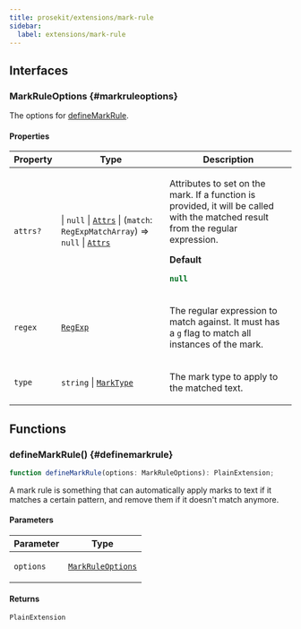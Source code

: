 ```yaml
---
title: prosekit/extensions/mark-rule
sidebar:
  label: extensions/mark-rule
---
```


<!-- DEBUG memberWithGroups 1 -->

<!-- DEBUG memberWithGroups 4 -->

<!-- DEBUG memberWithGroups 7 -->

<!-- DEBUG memberWithGroups 8 -->

<!-- DEBUG memberWithGroups 9 -->

## Interfaces

### MarkRuleOptions {#markruleoptions}

<!-- DEBUG memberWithGroups 1 -->

The options for [defineMarkRule](#definemarkrule).

<!-- DEBUG memberWithGroups 4 -->

<!-- DEBUG memberWithGroups 7 -->

<!-- DEBUG memberWithGroups 8 -->

<!-- DEBUG memberWithGroups 9 -->

#### Properties

<table>
<thead>
<tr>
<th>Property</th>
<th>Type</th>
<th>Description</th>
</tr>
</thead>
<tbody>
<tr>
<td>

<a id="attrs"></a> `attrs?`

</td>
<td>

 \| `null` \| [`Attrs`](../pm/model.md#attrs-5) \| (`match`: `RegExpMatchArray`) => `null` \| [`Attrs`](../pm/model.md#attrs-5)

</td>
<td>

Attributes to set on the mark. If a function is provided, it will be called
with the matched result from the regular expression.

**Default**

```ts
null
```

</td>
</tr>
<tr>
<td>

<a id="regex"></a> `regex`

</td>
<td>

[`RegExp`](https://developer.mozilla.org/docs/Web/JavaScript/Reference/Global_Objects/RegExp)

</td>
<td>

The regular expression to match against. It must has a `g` flag to match
all instances of the mark.

</td>
</tr>
<tr>
<td>

<a id="type"></a> `type`

</td>
<td>

`string` \| [`MarkType`](../pm/model.md#marktype-1)

</td>
<td>

The mark type to apply to the matched text.

</td>
</tr>
</tbody>
</table>

<!-- DEBUG memberWithGroups 10 -->

## Functions

### defineMarkRule() {#definemarkrule}

```ts
function defineMarkRule(options: MarkRuleOptions): PlainExtension;
```

A mark rule is something that can automatically apply marks to text if it
matches a certain pattern, and remove them if it doesn't match anymore.

#### Parameters

<table>
<thead>
<tr>
<th>Parameter</th>
<th>Type</th>
</tr>
</thead>
<tbody>
<tr>
<td>

`options`

</td>
<td>

[`MarkRuleOptions`](#markruleoptions)

</td>
</tr>
</tbody>
</table>

#### Returns

`PlainExtension`

<!-- DEBUG memberWithGroups 10 -->
